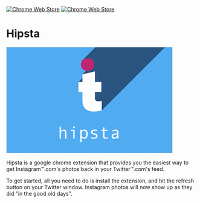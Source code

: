 [![Chrome Web Store](https://img.shields.io/chrome-web-store/v/acpoopleccnhmeahjimlcfbpfcjiodmn.svg)](https://chrome.google.com/webstore/detail/hipsta-opens-image-links/acpoopleccnhmeahjimlcfbpfcjiodmn)
[![Chrome Web Store](https://img.shields.io/chrome-web-store/d/acpoopleccnhmeahjimlcfbpfcjiodmn.svg)](https://chrome.google.com/webstore/detail/hipsta-opens-image-links/acpoopleccnhmeahjimlcfbpfcjiodmn)


# Hipsta

![Ad](ad_opt.png?raw=true "Ad")  

Hipsta is a google chrome extension that provides you the easiest way to get Instagram™.com's photos back in your Twitter™.com's feed.

To get started, all you need to do is install the extension, and hit the refresh button on your Twitter window. Instagram photos will now show up as they did "in the good old days".


